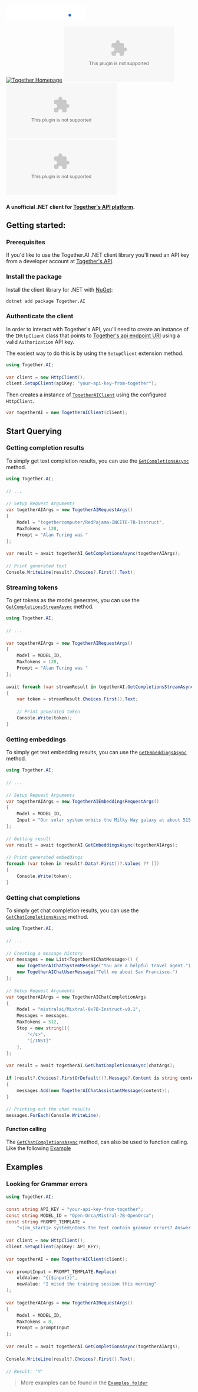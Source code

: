 [![Together Homepage](https://raw.githubusercontent.com/kallebysantos/dotnet-together.ai/master/Assets/together.svg)](https://www.together.ai)

[![Together Homepage](https://img.shields.io/badge/web-together.ai-blue?style=flat&label=https&colorB=0F6FFF)](https://www.together.ai)
[![Nuget](https://img.shields.io/nuget/v/Together.AI)](https://www.nuget.org/packages/Together.AI)
[![Nuget](https://img.shields.io/nuget/dt/Together.AI)](https://www.nuget.org/packages/Together.AI)
![GitHub License](https://img.shields.io/github/license/kallebysantos/dotnet-together.ai)

#### A unofficial .NET client for [Together's API platform](https://www.together.ai/).

## Getting started:

### Prerequisites

If you'd like to use the Together.AI .NET client library you'll need an API key from a developer account at [Together's API](https://api.together.xyz).

### Install the package

Install the client library for .NET with [NuGet](https://www.nuget.org/ ):

```bash
dotnet add package Together.AI
```

### Authenticate the client

In order to interact with Together's API, you'll need to create an instance of the `IHttpClient`
class that points to [Together's api endpoint URI](https://api.together.xyz) using a valid `Authorization` API key. 

The easiest way to do this is by using the `SetupClient` extension method.

```cs Snippet:MakeHttpClientWithTogetherAI
using Together.AI;

var client = new HttpClient();
client.SetupClient(apiKey: "your-api-key-from-together");
```

Then creates a instance of [`TogetherAIClient`](https://github.com/kallebysantos/dotnet-together.ai/blob/master/Together.AI/TogetherAIClient.cs) using the configured `HttpClient`.

```cs Snippet:CreateTogetherAIClient
var togetherAI = new TogetherAIClient(client);
```

## Start Querying

### Getting completion results

To simply get text completion results, you can use the [`GetCompletionsAsync`](https://github.com/kallebysantos/dotnet-together.ai/blob/master/Together.AI/TogetherAIClient.cs#L124) method.


```cs Snippet:GettingCompletionResults
using Together.AI;

// ...

// Setup Request Arguments
var togetherAIArgs = new TogetherAIRequestArgs()
{
    Model = "togethercomputer/RedPajama-INCITE-7B-Instruct",
    MaxTokens = 128,
    Prompt = "Alan Turing was "
};

var result = await togetherAI.GetCompletionsAsync(togetherAIArgs);

// Print generated text
Console.WriteLine(result?.Choices?.First().Text);
```

### Streaming tokens

To get tokens as the model generates, you can use the [`GetCompletionsStreamAsync`](https://github.com/kallebysantos/dotnet-together.ai/blob/master/Together.AI/TogetherAIClient.cs#L78) method.

```cs Snippet:StreamingTokens
using Together.AI;

// ...

var togetherAIArgs = new TogetherAIRequestArgs()
{
    Model = MODEL_ID,
    MaxTokens = 128,
    Prompt = "Alan Turing was "
};

await foreach (var streamResult in togetherAI.GetCompletionsStreamAsync(togetherAIArgs))
{
    var token = streamResult.Choices.First().Text;

    // Print generated token
    Console.Write(token);
}
```

### Getting embeddings

To simply get text embedding results, you can use the [`GetEmbeddingsAsync`](https://github.com/kallebysantos/dotnet-together.ai/blob/master/Together.AI/TogetherAIClient.cs#L167) method.

```cs Snippet:GettingEmbeddings
using Together.AI;

// ...

// Setup Request Arguments
var togetherAIArgs = new TogetherAIEmbeddingsRequestArgs()
{
    Model = MODEL_ID,
    Input = "Our solar system orbits the Milky Way galaxy at about 515,000 mph"
};

// Getting result
var result = await togetherAI.GetEmbeddingsAsync(togetherAIArgs);

// Print generated embeddings
foreach (var token in result?.Data?.First()?.Values ?? [])
{
    Console.Write(token);
}
```

### Getting chat completions

To simply get chat completion results, you can use the [`GetChatCompletionsAsync`](https://github.com/kallebysantos/dotnet-together.ai/blob/master/Together.AI/TogetherAIClient.cs#L147) method.


```cs Snippet:GettingChatCompletion
using Together.AI;

// ...

// Creating a message history
var messages = new List<TogetherAIChatMessage>() {
    new TogetherAIChatSystemMessage("You are a helpful travel agent."),
    new TogetherAIChatUserMessage("Tell me about San Francisco.")
};

// Setup Request Arguments
var togetherAIArgs = new TogetherAIChatCompletionArgs
{
    Model = "mistralai/Mixtral-8x7B-Instruct-v0.1",
    Messages = messages,
    MaxTokens = 512,
    Stop = new string[]{
        "</s>",
        "[/INST]"
    },
};

var result = await togetherAI.GetChatCompletionsAsync(chatArgs);

if (result?.Choices?.FirstOrDefault()?.Message?.Content is string content)
{
    messages.Add(new TogetherAIChatAssistantMessage(content));
}

// Printing out the chat results
messages.ForEach(Console.WriteLine);

```

#### Function calling

The [`GetChatCompletionsAsync`](https://github.com/kallebysantos/dotnet-together.ai/blob/master/Together.AI/TogetherAIClient.cs#L147)
method, can also be used to function calling. Like the following [Example](https://github.com/kallebysantos/dotnet-together.ai/blob/master/Examples/App/TogetherClient.cs#L144)

## Examples

### Looking for Grammar errors

```cs Snippet:GrammarErrorsExample
using Together.AI;

const string API_KEY = "your-api-key-from-together";
const string MODEL_ID = "Open-Orca/Mistral-7B-OpenOrca";
const string PROMPT_TEMPLATE =
    "<|im_start|> system\nDoes the text contain grammar errors? Answer with (Y/N)\n\n'{{$input}}'\n<|im_end|>\n<|im_start|> assistant\n";

var client = new HttpClient();
client.SetupClient(apiKey: API_KEY);

var togetherAI = new TogetherAIClient(client);

var promptInput = PROMPT_TEMPLATE.Replace(
    oldValue: "{{$input}}",
    newValue: "I mised the training session this morning"
);

var togetherAIArgs = new TogetherAIRequestArgs()
{
    Model = MODEL_ID,
    MaxTokens = 8,
    Prompt = promptInput
};

var result = await togetherAI.GetCompletionsAsync(togetherAIArgs);

Console.WriteLine(result?.Choices?.First().Text);

// Result: 'Y'
```

> More examples can be found in the [`Examples folder`](https://github.com/kallebysantos/dotnet-together.ai/tree/master/Examples)
